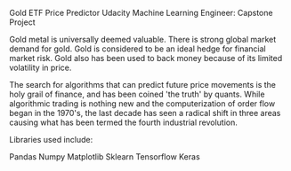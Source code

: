 Gold ETF Price Predictor
Udacity Machine Learning Engineer: Capstone Project

Gold metal is universally deemed valuable. There is strong global market demand for gold. Gold is considered to be an ideal hedge for financial market risk. Gold also has been used to back money because of its limited volatility in price.  

The search for algorithms that can predict future price movements is the holy grail of finance, and has been coined 'the truth' by quants. While algorithmic trading is nothing new and the computerization of order flow began in the 1970's, the last decade has seen a radical shift in three areas causing what has been termed the fourth industrial revolution. 

Libraries used include:

Pandas
Numpy
Matplotlib
Sklearn
Tensorflow
Keras
